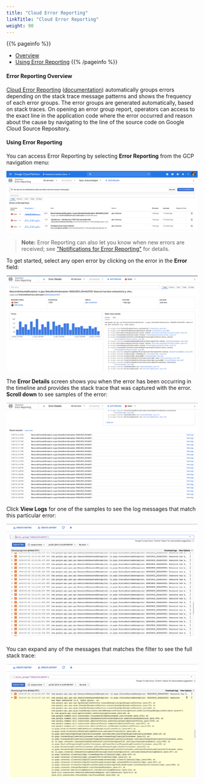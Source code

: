 ```yaml
---
title: "Cloud Error Reporting"
linkTitle: "Cloud Error Reporting"
weight: 90
---
```


{{% pageinfo %}}
* [Overview](#error-reporting-overview)
* [Using Error Reporting](#using-error-reporting)
{{% /pageinfo %}}

#### Error Reporting Overview

[Cloud Error Reporting](https://console.cloud.google.com/errors) ([documentation](https://cloud.google.com/error-reporting/docs/)) automatically groups errors depending on the stack trace message patterns and shows the frequency of each error groups. The error groups are generated automatically, based on stack traces.
On opening an error group report, operators can access to the exact line in the application code where the error occurred and reason about the cause by navigating to the line of the source code on Google Cloud Source Repository. 

#### Using Error Reporting

You can access Error Reporting by selecting **Error Reporting** from the GCP navigation menu:

![image](/docs/images/user-guide/31-errorrep.png)

> **Note:** Error Reporting can also let you know when new errors are received; see ["Notifications for Error Reporting"](https://cloud.google.com/error-reporting/docs/notifications) for details.

To get started, select any open error by clicking on the error in the **Error** field:

![image](/docs/images/user-guide/32-errordet.png)

The **Error Details** screen shows you when the error has been occurring in the timeline and provides the stack trace that was captured with the error.  **Scroll down** to see samples of the error:

![image](/docs/images/user-guide/33-samples.png)

Click **View Logs** for one of the samples to see the log messages that match this particular error:

![image](/docs/images/user-guide/34-logs.png)

You can expand any of the messages that matches the filter to see the full stack trace:

![image](/docs/images/user-guide/35-logdet.png)
